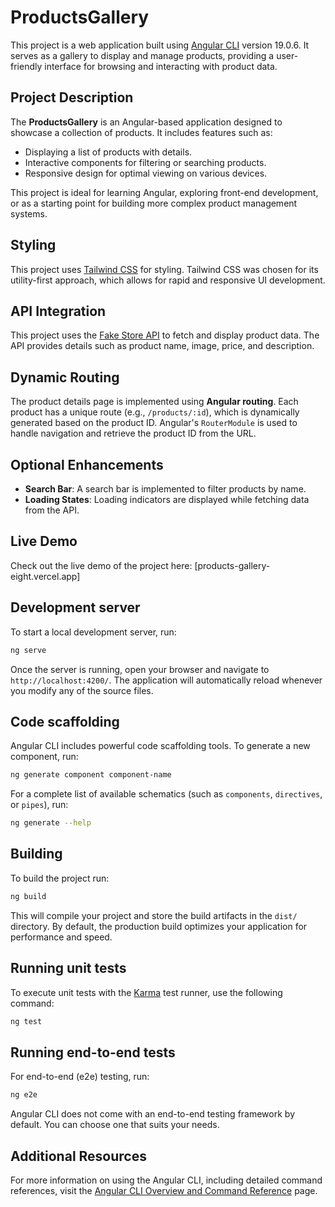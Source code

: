 # ProductsGallery

This project is a web application built using [Angular CLI](https://github.com/angular/angular-cli) version 19.0.6. It serves as a gallery to display and manage products, providing a user-friendly interface for browsing and interacting with product data.

## Project Description

The **ProductsGallery** is an Angular-based application designed to showcase a collection of products. It includes features such as:

- Displaying a list of products with details.
- Interactive components for filtering or searching products.
- Responsive design for optimal viewing on various devices.

This project is ideal for learning Angular, exploring front-end development, or as a starting point for building more complex product management systems.

## Styling

This project uses [Tailwind CSS](https://tailwindcss.com/) for styling. Tailwind CSS was chosen for its utility-first approach, which allows for rapid and responsive UI development.

## API Integration

This project uses the [Fake Store API](https://fakestoreapi.com/products) to fetch and display product data. The API provides details such as product name, image, price, and description.

## Dynamic Routing

The product details page is implemented using **Angular routing**. Each product has a unique route (e.g., `/products/:id`), which is dynamically generated based on the product ID. Angular's `RouterModule` is used to handle navigation and retrieve the product ID from the URL.

## Optional Enhancements

- **Search Bar**: A search bar is implemented to filter products by name.
- **Loading States**: Loading indicators are displayed while fetching data from the API.

## Live Demo

Check out the live demo of the project here: [products-gallery-eight.vercel.app]

## Development server

To start a local development server, run:

```bash
ng serve
```

Once the server is running, open your browser and navigate to `http://localhost:4200/`. The application will automatically reload whenever you modify any of the source files.

## Code scaffolding

Angular CLI includes powerful code scaffolding tools. To generate a new component, run:

```bash
ng generate component component-name
```

For a complete list of available schematics (such as `components`, `directives`, or `pipes`), run:

```bash
ng generate --help
```

## Building

To build the project run:

```bash
ng build
```

This will compile your project and store the build artifacts in the `dist/` directory. By default, the production build optimizes your application for performance and speed.

## Running unit tests

To execute unit tests with the [Karma](https://karma-runner.github.io) test runner, use the following command:

```bash
ng test
```

## Running end-to-end tests

For end-to-end (e2e) testing, run:

```bash
ng e2e
```

Angular CLI does not come with an end-to-end testing framework by default. You can choose one that suits your needs.

## Additional Resources

For more information on using the Angular CLI, including detailed command references, visit the [Angular CLI Overview and Command Reference](https://angular.dev/tools/cli) page.
